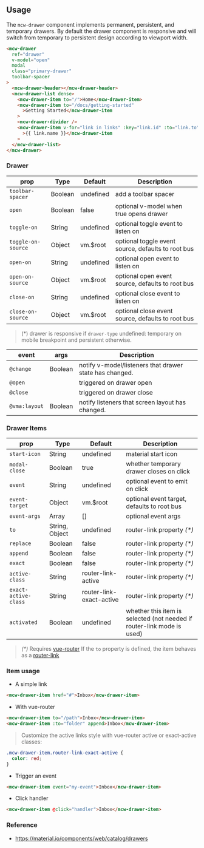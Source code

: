 ## Usage

The `mcw-drawer` component implements permanent, persistent, and temporary drawers.
By default the drawer component is responsive and will switch from temporary to persistent design according to viewport width.

```html
<mcw-drawer
  ref="drawer"
  v-model="open"
  modal
  class="primary-drawer"
  toolbar-spacer
>
  <mcw-drawer-header></mcw-drawer-header>
  <mcw-drawer-list dense>
    <mcw-drawer-item to="/">Home</mcw-drawer-item>
    <mcw-drawer-item to="/docs/getting-started"
      >Getting Started</mcw-drawer-item
    >
    <mcw-drawer-divider />
    <mcw-drawer-item v-for="link in links" :key="link.id" :to="link.to"
      >{{ link.name }}</mcw-drawer-item
    >
  </mcw-drawer-list>
</mcw-drawer>
```

### Drawer

| prop               | Type    | Default   | Description                                        |
| ------------------ | ------- | --------- | -------------------------------------------------- |
| `toolbar-spacer`   | Boolean | undefined | add a toolbar spacer                               |
| `open`             | Boolean | false     | optional v-model when true opens drawer            |
| `toggle-on`        | String  | undefined | optional toggle event to listen on                 |
| `toggle-on-source` | Object  | vm.\$root | optional toggle event source, defaults to root bus |
| `open-on`          | String  | undefined | optional open event to listen on                   |
| `open-on-source`   | Object  | vm.\$root | optional open event source, defaults to root bus   |
| `close-on`         | String  | undefined | optional close event to listen on                  |
| `close-on-source`  | Object  | vm.\$root | optional close event source, defaults to root bus  |

> (\*) drawer is responsive if `drawer-type` undefined: temporary on mobile breakpoint and persistent otherwise.

| event         | args    | Description                                             |
| ------------- | ------- | ------------------------------------------------------- |
| `@change`     | Boolean | notify v-model/listeners that drawer state has changed. |
| `@open`       |         | triggered on drawer open                                |
| `@close`      |         | triggered on drawer close                               |
| `@vma:layout` | Boolean | notify listeners that screen layout has changed.        |

### Drawer Items

| prop                 | Type           | Default                  | Description                                                            |
| -------------------- | -------------- | ------------------------ | ---------------------------------------------------------------------- |
| `start-icon`         | String         | undefined                | material start icon                                                    |
| `modal-close`        | Boolean        | true                     | whether temporary drawer closes on click                               |
| `event`              | String         | undefined                | optional event to emit on click                                        |
| `event-target`       | Object         | vm.\$root                | optional event target, defaults to root bus                            |
| `event-args`         | Array          | []                       | optional event args                                                    |
| `to`                 | String, Object | undefined                | router-link property _(\*)_                                            |
| `replace`            | Boolean        | false                    | router-link property _(\*)_                                            |
| `append`             | Boolean        | false                    | router-link property _(\*)_                                            |
| `exact`              | Boolean        | false                    | router-link property _(\*)_                                            |
| `active-class`       | String         | router-link-active       | router-link property _(\*)_                                            |
| `exact-active-class` | String         | router-link-exact-active | router-link property _(\*)_                                            |
| `activated`          | Boolean        | undefined                | whether this item is selected (not needed if router-link mode is used) |

> _(\*)_ Requires [vue-router](https://router.vuejs.org)
> If the `to` property is defined, the item behaves as a
> [router-link](https://router.vuejs.org/en/api/router-link.html)

### Item usage

- A simple link

```html
<mcw-drawer-item href="#">Inbox</mcw-drawer-item>
```

- With vue-router

```html
<mcw-drawer-item to="/path">Inbox</mcw-drawer-item>
<mcw-drawer-item :to="folder" append>Inbox</mcw-drawer-item>
```

> Customize the active links style with vue-router active or exact-active classes:

```css
.mcw-drawer-item.router-link-exact-active {
  color: red;
}
```

- Trigger an event

```html
<mcw-drawer-item event="my-event">Inbox</mcw-drawer-item>
```

- Click handler

```html
<mcw-drawer-item @click="handler">Inbox</mcw-drawer-item>
```

### Reference

- <https://material.io/components/web/catalog/drawers>
